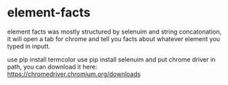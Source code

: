 # element-facts
element facts was mostly structured by selenuim and string concatonation, it will open a tab for chrome and tell you facts about whatever element you typed in inputt.





use pip install termcolor
use pip install selenuim and put chrome driver in path, you can download it here: https://chromedriver.chromium.org/downloads

